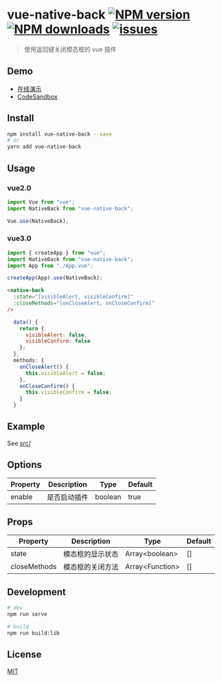 # vue-native-back [![NPM version](https://img.shields.io/npm/v/vue-native-back)](https://npmjs.com/package/vue-native-back) [![NPM downloads](https://img.shields.io/npm/dm/vue-native-back)](https://npmjs.com/package/vue-native-back) [![issues](https://img.shields.io/npm/l/vue-native-back)](https://github.com/luoxuhai/vue-native-back/blob/master/LICENSE)

> 使用返回键关闭模态框的 vue 插件

## Demo

- [在线演示](https://suspicious-neumann-53c4f5.netlify.app)
- [CodeSandbox](https://codesandbox.io/s/vuejsyanxi-cgk4l)

## Install

```bash
npm install vue-native-back --save
# or
yarn add vue-native-back
```

## Usage

### vue2.0

```js
import Vue from "vue";
import NativeBack from "vue-native-back";

Vue.use(NativeBack);
```

### vue3.0

```js
import { createApp } from "vue";
import NativeBack from "vue-native-back";
import App from "./App.vue";

createApp(App).use(NativeBack);
```

```html
<native-back
  :state="[visibleAlert, visibleConfirm]"
  :closeMethods="[onCloseAlert, onCloseConfirm]"
/>
```

```js
  data() {
    return {
      visibleAlert: false,
      visibleConfirm: false
    };
  },
  methods: {
    onCloseAlert() {
      this.visibleAlert = false;
    },
    onCloseConfirm() {
      this.visibleConfirm = false;
    }
  }
```

## Example

See [src/](https://github.com/luoxuhai/vue-native-back/blob/master/src)

## Options

| Property | Description  | Type    | Default |
| -------- | ------------ | ------- | ------- |
| enable   | 是否启动插件 | boolean | true    |

## Props

| Property     | Description      | Type              | Default |
| ------------ | ---------------- | ----------------- | ------- |
| state        | 模态框的显示状态 | Array\<boolean\>  | []      |
| closeMethods | 模态框的关闭方法 | Array\<Function\> | []      |

## Development

```bash
# dev
npm run serve

# build
npm run build:lib
```

## License

[MIT](https://github.com/luoxuhai/vue-native-back/blob/master/LICENSE)
